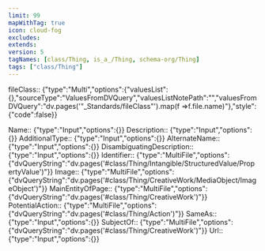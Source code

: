 ```yaml
---
limit: 99
mapWithTag: true
icon: cloud-fog
excludes: 
extends: 
version: 5
tagNames: [class/Thing, is_a_/Thing, schema-org/Thing]
tags: ["class/Thing"]
---
```


fileClass:: {"type":"Multi","options":{"valuesList":{},"sourceType":"ValuesFromDVQuery","valuesListNotePath":"","valuesFromDVQuery":"dv.pages('\"_Standards/fileClass\"').map(f =>f.file.name)"},"style":{"code":false}}

Name:: {"type":"Input","options":{}}
Description:: {"type":"Input","options":{}}
AdditionalType:: {"type":"Input","options":{}}
AlternateName:: {"type":"Input","options":{}}
DisambiguatingDescription:: {"type":"Input","options":{}}
Identifier:: {"type":"MultiFile","options":{"dvQueryString":"dv.pages('#class/Thing/Intangible/StructuredValue/PropertyValue')"}}
Image:: {"type":"MultiFile","options":{"dvQueryString":"dv.pages('#class/Thing/CreativeWork/MediaObject/ImageObject')"}}
MainEntityOfPage:: {"type":"MultiFile","options":{"dvQueryString":"dv.pages('#class/Thing/CreativeWork')"}}
PotentialAction:: {"type":"MultiFile","options":{"dvQueryString":"dv.pages('#class/Thing/Action')"}}
SameAs:: {"type":"Input","options":{}}
SubjectOf:: {"type":"MultiFile","options":{"dvQueryString":"dv.pages('#class/Thing/CreativeWork')"}}
Url:: {"type":"Input","options":{}}
